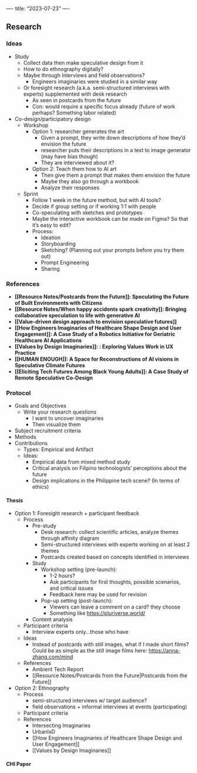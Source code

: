 —-
title: “2023-07-23”
—-
## Research  
### Ideas
- Study
	- Collect data then make speculative design from it
	- How to do ethnography digitally? 
	- Maybe through Interviews and field observations?
		- Engineers imaginaries were studied in a similar way
	- Or foresight research (a.k.a. semi-structured interviews with experts) supplemented with desk research
		- As seen in postcards from the future 
		- Con: would require a specific focus already (future of work perhaps? Something labor related)
- Co-design/participatory design
	- Workshop
		- Option 1: researcher generates the art 
			- Given a prompt, they write down descriptions of how they’d envision the future 
			- researcher puts their descriptions in a text to image generator (may have bias though)
			- They are interviewed about it?
		- Option 2: Teach them how to AI art
			- Then give them a prompt that makes them envision the future
			- Maybe they also go through a workbook
			- Analyze their responses
	- Sprint
		- Follow 1 week in the future method, but with AI tools?
		- Decide if group setting or if working 1:1 with people
		- Co-speculating with sketches and prototypes
		- Maybe the interactive workbook can be made on Figma? So that it’s easy to edit?
		- Process:
			- Ideation
			- Storyboarding
			- Sketching? (Planning out your prompts before you try them out)
			- Prompt Engineering
			- Sharing

### References
- **[[Resource Notes/Postcards from the Future]]: Speculating the Future of Built Environments with Citizens**
- **[[Resource Notes/When happy accidents spark creativity]]: Bringing collaborative speculation to life with generative AI**
- **[[Value-driven design approach to envision speculative futures]]**
- **[[How Engineers Imaginaries of Healthcare Shape Design and User Engagement]]: A Case Study of a Robotics Initiative for Geriatric Healthcare AI Applications**
- **[[Values by Design Imaginaries]]: : Exploring Values Work in UX Practice**
- **[[HUMAN ENOUGH]]: A Space for Reconstructions of AI visions in Speculative Climate Futures**
- **[[Eliciting Tech Futures Among Black Young Adults]]: A Case Study of Remote Speculative Co-Design**

### Protocol
- Goals and Objectives
	- Write your research questions
		- I want to uncover imaginaries
		- Then visualize them
- Subject recruitment criteria
- Methods
- Contributions
	- Types: Empirical and Artifact
	- Ideas: 
		- Empirical data from mixed method study
		- Critical analysis on Filipino technologists’ perceptions about the future
		- Design implications in the Philippine tech scene? (In terms of ethics)
#### Thesis
- Option 1: Foresight research + participant feedback
	- Process
		- Pre-study
			- Desk research: collect scientific articles, analyze themes through affinity diagram
			- Semi-structured interviews with experts working on at least 2 themes
			- Postcards created based on concepts identified in interviews
		- Study
			- Workshop setting (pre-launch):
				- 1-2 hours?
				- Ask participants for first thoughts, possible scenarios, and critical issues
				- Feedback here may be used for revision
			- Pop-up setting (post-launch):
				- Viewers can leave a comment on a card? they choose
				- Something like https://pluriverse.world/
		- Content analysis
	- Participant criteria
		- Interview experts only...those who have
	- Ideas
		- Instead of postcards with still images, what if I made short films? Could be as simple as the still image films here: https://anna-zhang.com/mind
	- References
		- Ambient Tech Report
		- [[Resource Notes/Postcards from the Future|Postcards from the Future]]
- Option 2:  Ethnography
	- Process
		- semi-structured interviews w/ target audience?
		- field observations + informal interviews at events (participating)
	- Participant criteria
	- References
		- Intersecting Imaginaries
		- UrbanIxD
		- [[How Engineers Imaginaries of Healthcare Shape Design and User Engagement]]
		- [[Values by Design Imaginaries]]

#### CHI Paper